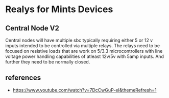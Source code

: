 # Realys for Mints Devices

## Central Node V2
Central nodes will have multiple sbc typically requiring either 5 or 12 v inputs intended to be controlled via multiple relays. The relays need to be focused on resistive loads that are work on 5/3.3 microcontrollers with line voltage power handling capabilities of atleast 12v/5v with 5amp inputs. And further they need to be normally closed.





## references
- https://www.youtube.com/watch?v=7DcCwGuP-eI&themeRefresh=1

